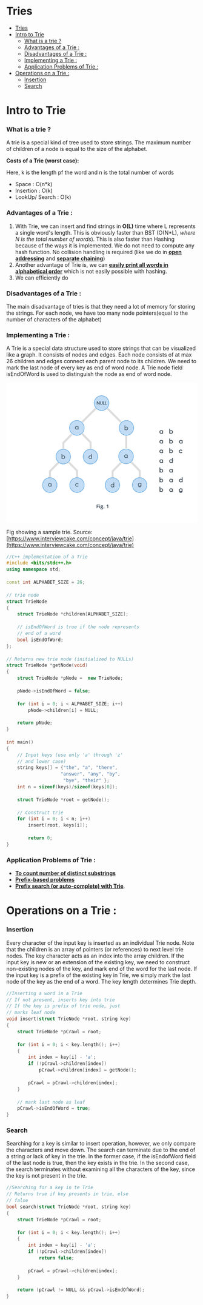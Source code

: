 # Tries

- [Tries](#tries)
- [Intro to Trie](#intro-to-trie)
    - [What is a trie ?](#what-is-a-trie-)
    - [Advantages of a Trie :](#advantages-of-a-trie-)
    - [Disadvantages of a Trie :](#disadvantages-of-a-trie-)
    - [Implementing a Trie :](#implementing-a-trie-)
    - [Application Problems of Trie :](#application-problems-of-trie-)
- [Operations on a Trie :](#operations-on-a-trie-)
    - [Insertion](#insertion)
    - [Search](#search)

# Intro to Trie

### What is a trie ?

A trie is a special kind of tree used to store strings. The maximum number of children of a node is equal to the size of the alphabet. 

**Costs of a Trie (worst case):**

Here, k is the length pf the word and n is the total number of words

- Space : O(n*k)
- Insertion : O(k)
- LookUp/ Search : O(k)

### Advantages of a Trie :

1. With Trie, we can insert and find strings in **O(L)** time where L represents a single word's length. This is obviously faster than BST (O(N*L), *where N is the total number of words*). This is also faster than Hashing because of the ways it is implemented. We do not need to compute any hash function. No collision handling is required (like we do in **[open addressing](https://www.geeksforgeeks.org/hashing-set-3-open-addressing/)** and **[separate chaining](https://www.geeksforgeeks.org/hashing-set-2-separate-chaining/)**)
2. Another advantage of Trie is, we can **[easily print all words in alphabetical order](https://www.geeksforgeeks.org/sorting-array-strings-words-using-trie/)** which is not easily possible with hashing.
3. We can efficiently do

### Disadvantages of a Trie :

The main disadvantage of tries is that they need a lot of memory for storing the strings. For each node, we have too many node pointers(equal to the number of characters of the alphabet)

### Implementing a Trie :

A Trie is a special data structure used to store strings that can be visualized like a graph. It consists of nodes and edges. Each node consists of at max 26 children and edges connect each parent node to its children. We need to mark the last node of every key as end of word node. A Trie node field isEndOfWord is used to distinguish the node as end of word node.

![Image](Images/Tries%20ebbde95dec6641ddaa072f0be93b9ea3/Untitled.png)

Fig showing a sample trie. Source: [https://www.interviewcake.com/concept/java/trie](https://www.interviewcake.com/concept/java/trie)

```cpp
//C++ implementation of a Trie
#include <bits/stdc++.h>
using namespace std;
  
const int ALPHABET_SIZE = 26;
  
// trie node
struct TrieNode
{
    struct TrieNode *children[ALPHABET_SIZE];
  
    // isEndOfWord is true if the node represents
    // end of a word
    bool isEndOfWord;
};

// Returns new trie node (initialized to NULLs)
struct TrieNode *getNode(void)
{
    struct TrieNode *pNode =  new TrieNode;
  
    pNode->isEndOfWord = false;
  
    for (int i = 0; i < ALPHABET_SIZE; i++)
        pNode->children[i] = NULL;
  
    return pNode;
}

int main()
{
    // Input keys (use only 'a' through 'z'
    // and lower case)
    string keys[] = {"the", "a", "there",
                    "answer", "any", "by",
                     "bye", "their" };
    int n = sizeof(keys)/sizeof(keys[0]);
  
    struct TrieNode *root = getNode();
  
    // Construct trie
    for (int i = 0; i < n; i++)
        insert(root, keys[i]);

		return 0;
}
```

### Application Problems of Trie :

- [**To count number of distinct substrings**](https://www.hackerrank.com/challenges/ctci-contacts/problem)
- **[Prefix-based problems](http://codeforces.com/contest/455/problem/B)**
- **[Prefix search (or auto-complete) with Trie](https://www.geeksforgeeks.org/auto-complete-feature-using-trie/)**.

# Operations on a Trie :

### Insertion

Every character of the input key is inserted as an individual Trie node. Note that the children is an array of pointers (or references) to next level trie nodes. The key character acts as an index into the array children. If the input key is new or an extension of the existing key, we need to construct non-existing nodes of the key, and mark end of the word for the last node. If the input key is a prefix of the existing key in Trie, we simply mark the last node of the key as the end of a word. The key length determines Trie depth.

```cpp
//Inserting a word in a Trie
// If not present, inserts key into trie
// If the key is prefix of trie node, just
// marks leaf node
void insert(struct TrieNode *root, string key)
{
    struct TrieNode *pCrawl = root;
  
    for (int i = 0; i < key.length(); i++)
    {
        int index = key[i] - 'a';
        if (!pCrawl->children[index])
            pCrawl->children[index] = getNode();
  
        pCrawl = pCrawl->children[index];
    }
  
    // mark last node as leaf
    pCrawl->isEndOfWord = true;
}
```

### Search

Searching for a key is similar to insert operation, however, we only compare the characters and move down. The search can terminate due to the end of a string or lack of key in the trie. In the former case, if the isEndofWord field of the last node is true, then the key exists in the trie. In the second case, the search terminates without examining all the characters of the key, since the key is not present in the trie.

```cpp
//Searching for a key in te Trie
// Returns true if key presents in trie, else
// false
bool search(struct TrieNode *root, string key)
{
    struct TrieNode *pCrawl = root;
  
    for (int i = 0; i < key.length(); i++)
    {
        int index = key[i] - 'a';
        if (!pCrawl->children[index])
            return false;
  
        pCrawl = pCrawl->children[index];
    }
  
    return (pCrawl != NULL && pCrawl->isEndOfWord);
}
```


